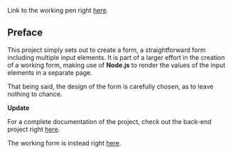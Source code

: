 Link to the working pen right [here](https://codepen.io/borntofrappe/full/yxxjmw/).

## Preface

This project simply sets out to create a form, a straightforward form including multiple input elements. It is part of a larger effort in the creation of a working form, making use of **Node.js** to render the values of the input elements in a separate page.

That being said, the design of the form is carefully chosen, as to leave nothing to chance.

**Update**

For a complete documentation of the project, check out the back-end project right [here](https://github.com/borntofrappe/Practice-Back-End-Web-Development/tree/master/Node%20Simple%20Form).

The working form is instead right [here](https://dandy-close.glitch.me/).
